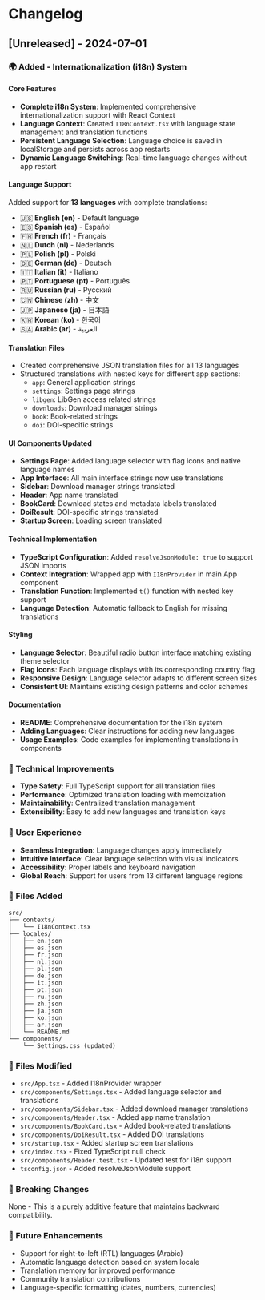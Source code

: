 # Changelog

## [Unreleased] - 2024-07-01

### 🌍 Added - Internationalization (i18n) System

#### Core Features
- **Complete i18n System**: Implemented comprehensive internationalization support with React Context
- **Language Context**: Created `I18nContext.tsx` with language state management and translation functions
- **Persistent Language Selection**: Language choice is saved in localStorage and persists across app restarts
- **Dynamic Language Switching**: Real-time language changes without app restart

#### Language Support
Added support for **13 languages** with complete translations:

- 🇺🇸 **English (en)** - Default language
- 🇪🇸 **Spanish (es)** - Español
- 🇫🇷 **French (fr)** - Français
- 🇳🇱 **Dutch (nl)** - Nederlands
- 🇵🇱 **Polish (pl)** - Polski
- 🇩🇪 **German (de)** - Deutsch
- 🇮🇹 **Italian (it)** - Italiano
- 🇵🇹 **Portuguese (pt)** - Português
- 🇷🇺 **Russian (ru)** - Русский
- 🇨🇳 **Chinese (zh)** - 中文
- 🇯🇵 **Japanese (ja)** - 日本語
- 🇰🇷 **Korean (ko)** - 한국어
- 🇸🇦 **Arabic (ar)** - العربية

#### Translation Files
- Created comprehensive JSON translation files for all 13 languages
- Structured translations with nested keys for different app sections:
  - `app`: General application strings
  - `settings`: Settings page strings
  - `libgen`: LibGen access related strings
  - `downloads`: Download manager strings
  - `book`: Book-related strings
  - `doi`: DOI-specific strings

#### UI Components Updated
- **Settings Page**: Added language selector with flag icons and native language names
- **App Interface**: All main interface strings now use translations
- **Sidebar**: Download manager strings translated
- **Header**: App name translated
- **BookCard**: Download states and metadata labels translated
- **DoiResult**: DOI-specific strings translated
- **Startup Screen**: Loading screen translated

#### Technical Implementation
- **TypeScript Configuration**: Added `resolveJsonModule: true` to support JSON imports
- **Context Integration**: Wrapped app with `I18nProvider` in main App component
- **Translation Function**: Implemented `t()` function with nested key support
- **Language Detection**: Automatic fallback to English for missing translations

#### Styling
- **Language Selector**: Beautiful radio button interface matching existing theme selector
- **Flag Icons**: Each language displays with its corresponding country flag
- **Responsive Design**: Language selector adapts to different screen sizes
- **Consistent UI**: Maintains existing design patterns and color schemes

#### Documentation
- **README**: Comprehensive documentation for the i18n system
- **Adding Languages**: Clear instructions for adding new languages
- **Usage Examples**: Code examples for implementing translations in components

### 🔧 Technical Improvements
- **Type Safety**: Full TypeScript support for all translation files
- **Performance**: Optimized translation loading with memoization
- **Maintainability**: Centralized translation management
- **Extensibility**: Easy to add new languages and translation keys

### 🎯 User Experience
- **Seamless Integration**: Language changes apply immediately
- **Intuitive Interface**: Clear language selection with visual indicators
- **Accessibility**: Proper labels and keyboard navigation
- **Global Reach**: Support for users from 13 different language regions

### 📁 Files Added
```
src/
├── contexts/
│   └── I18nContext.tsx
├── locales/
│   ├── en.json
│   ├── es.json
│   ├── fr.json
│   ├── nl.json
│   ├── pl.json
│   ├── de.json
│   ├── it.json
│   ├── pt.json
│   ├── ru.json
│   ├── zh.json
│   ├── ja.json
│   ├── ko.json
│   ├── ar.json
│   └── README.md
└── components/
    └── Settings.css (updated)
```

### 📝 Files Modified
- `src/App.tsx` - Added I18nProvider wrapper
- `src/components/Settings.tsx` - Added language selector and translations
- `src/components/Sidebar.tsx` - Added download manager translations
- `src/components/Header.tsx` - Added app name translation
- `src/components/BookCard.tsx` - Added book-related translations
- `src/components/DoiResult.tsx` - Added DOI translations
- `src/startup.tsx` - Added startup screen translations
- `src/index.tsx` - Fixed TypeScript null check
- `src/components/Header.test.tsx` - Updated test for i18n support
- `tsconfig.json` - Added resolveJsonModule support

### 🚀 Breaking Changes
None - This is a purely additive feature that maintains backward compatibility.

### 🔮 Future Enhancements
- Support for right-to-left (RTL) languages (Arabic)
- Automatic language detection based on system locale
- Translation memory for improved performance
- Community translation contributions
- Language-specific formatting (dates, numbers, currencies) 